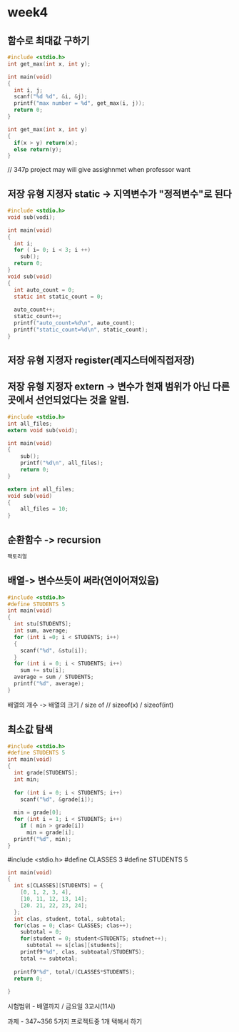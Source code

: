 # week4


## 함수로 최대값 구하기

```c
#include <stdio.h>
int get_max(int x, int y);

int main(void)
{
  int i, j;
  scanf("%d %d", &i, &j);
  printf("max number = %d", get_max(i, j));
  return 0;
}

int get_max(int x, int y)
{
  if(x > y) return(x);
  else return(y);
}
```

// 347p project may will give assighnmet when professor want

## 저장 유형 지정자 static -> 지역변수가 "정적변수"로 된다

```c
#include <stdio.h>
void sub(vodi);

int main(void)
{
  int i;
  for ( i= 0; i < 3; i ++)
    sub();
  return 0;
}
void sub(void)
{
  int auto_count = 0;
  static int static_count = 0;
  
  auto_count++;
  static_count++;
  printf("auto_count=%d\n", auto_count);
  printf("static_count=%d\n", static_count);
}
```
## 저장 유형 지정자 register(레지스터에직접저장)

## 저장 유형 지정자 extern -> 변수가 현재 범위가 아닌 다른 곳에서 선언되었다는 것을 알림.

```c
#include <stdio.h>
int all_files;
extern void sub(void);

int main(void)
{
	sub();
	printf("%d\n", all_files);
	return 0;
}
```

```c
extern int all_files;
void sub(void)
{
	all_files = 10;
}
```
## 순환함수 -> recursion

```c
팩토리얼
```

## 배열-> 변수쓰듯이 써라(연이어져있음)

```c
#include <stdio.h>
#define STUDENTS 5
int main(void)
{
  int stu[STUDENTS];
  int sum, average;
  for (int i =0; i < STUDENTS; i++)
  {
    scanf("%d", &stu[i]);
  }
  for (int i = 0; i < STUDENTS; i++)
    sum += stu[i];
  average = sum / STUDENTS;
  printf("%d", average);
}
```
배열의 개수 -> 배열의 크기 / size of // sizeof(x) / sizeof(int)
## 최소값 탐색
```c
#include <stdio.h>
#define STUDENTS 5
int main(void)
{
  int grade[STUDENTS];
  int min;
  
  for (int i = 0; i < STUDENTS; i++)
    scanf("%d", &grade[i]);
  
  min = grade[0];
  for (int i = 1; i < STUDENTS; i++)
    if ( min > grade[i])
      min = grade[i];
  printf("%d", min);
}
```
#include <stdio.h>
#define CLASSES 3
#define STUDENTS 5

```c
int main(void)
{
  int s[CLASSES][STUDENTS] = {
    [0, 1, 2, 3, 4],
    [10, 11, 12, 13, 14];
    [20. 21, 22, 23, 24];
  };
  int clas, student, total, subtotal;
  for(clas = 0; clas< CLASSES; clas++);
    subtotal = 0;
    for(student = 0; student<STUDENTS; studnet++);
      subtotal += s[clas][students];
    printf9"%d", clas, subtoatal/STUDENTS);
    total += subtotal;
  
  printf9"%d", total/(CLASSES*STUDENTS);
  return 0;
    
}
```
시험범위 - 배열까지 / 금요일 3교시(11시)

과제 - 347~356 5가지 프로젝트중 1개 택해서 하기
